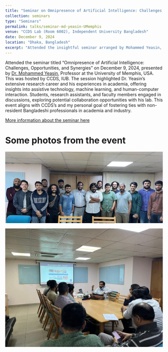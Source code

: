 ```yaml
---
title: "Seminar on Omnipresence of Artificial Intelligence: Challenges, Opportunities and Synergies"
collection: seminars
type: "Seminars"
permalink: talks/seminar-md-yeasin-UMemphis
venue: "CCDS Lab (Room 6002), Independent University Bangladesh"
date: December 9, 2024
location: "Dhaka, Bangladesh"
excerpt: "Attended the insightful seminar arranged by Mohammed Yeasin, Ph.D. Professor, Department of Electrical and Computer Engineering, The University of Memphis, Memphis, TN, USA."
---
```


Attended the seminar titled “Omnipresence of Artificial Intelligence: Challenges, Opportunities, and Synergies” on December 9, 2024, presented by [Dr. Mohammed Yeasin](https://scholar.google.com/citations?user=5NDZaogAAAAJ&hl=en), Professor at the University of Memphis, USA. This was hosted by CCDS, IUB. The session highlighted Dr. Yeasin’s extensive research career and his experiences in academia, offering insights into assistive technology, machine learning, and human-computer interaction. Students, research assistants, and faculty members engaged in discussions, exploring potential collaboration opportunities with his lab. This event aligns with CCDS’s and my personal goal of fostering ties with non-resident Bangladeshi professionals in academia and industry.

[More information about the seminar here](https://ccds.ai/event/seminar-on-omnipresence-of-artificial-intelligence-challenges-opportunities-and-synergies/)

Some photos from the event
======

![umemphis-seminar-image-1](/images/seminar-umemphis-md-yeasin/image1-memphis.jpg)

![umemphis-seminar-image-2](/images/seminar-umemphis-md-yeasin/image3-memphis.jpg)

